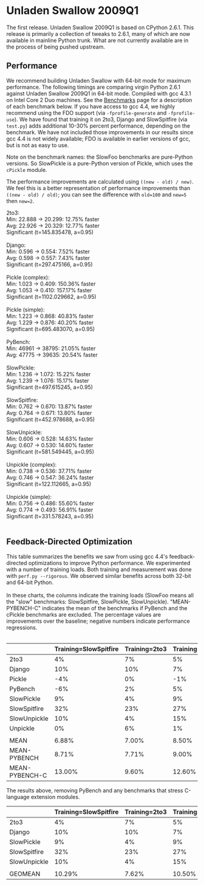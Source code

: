 # Unladen Swallow 2009Q1 #

The first release. Unladen Swallow 2009Q1 is based on CPython 2.6.1. This release is primarily a collection of tweaks to 2.6.1, many of which are now available in mainline Python trunk. What are not currently available are in the process of being pushed upstream.

## Performance ##

We recommend building Unladen Swallow with 64-bit mode for maximum performance. The following timings are comparing virgin Python 2.6.1 against Unladen Swallow 2009Q1 in 64-bit mode. Compiled with gcc 4.3.1 on Intel Core 2 Duo machines. See the [Benchmarks](Benchmarks.md) page for a description of each benchmark below. If you have access to gcc 4.4, we highly recommend using the FDO support (via `-fprofile-generate` and `-fprofile-use`). We have found that training it on 2to3, Django and SlowSpitfire (via `test.py`) adds additional 10-30% percent performance, depending on the benchmark. We have not included those improvements in our results since gcc 4.4 is not widely available; FDO is available in earlier versions of gcc, but is not as easy to use.

Note on the benchmark names: the SlowFoo benchmarks are pure-Python versions. So SlowPickle is a pure-Python version of Pickle, which uses the `cPickle` module.

The performance improvements are calculated using `((new - old) / new)`. We feel this is a better representation of performance improvements than `((new - old) / old)`; you can see the difference with `old=100` and `new=5` then `new=2`.

2to3:<br>
Min: 22.888 -> 20.299: 12.75% faster<br>
Avg: 22.926 -> 20.329: 12.77% faster<br>
Significant (t=145.835478, a=0.95)<br>
<br>
Django:<br>
Min: 0.596 -> 0.554: 7.52% faster<br>
Avg: 0.598 -> 0.557: 7.43% faster<br>
Significant (t=297.475166, a=0.95)<br>
<br>
Pickle (complex):<br>
Min: 1.023 -> 0.409: 150.36% faster<br>
Avg: 1.053 -> 0.410: 157.17% faster<br>
Significant (t=1102.029662, a=0.95)<br>
<br>
Pickle (simple):<br>
Min: 1.223 -> 0.868: 40.83% faster<br>
Avg: 1.229 -> 0.876: 40.20% faster<br>
Significant (t=695.483070, a=0.95)<br>
<br>
PyBench:<br>
Min: 46961 -> 38795: 21.05% faster<br>
Avg: 47775 -> 39635: 20.54% faster<br>
<br>
SlowPickle:<br>
Min: 1.236 -> 1.072: 15.22% faster<br>
Avg: 1.239 -> 1.076: 15.17% faster<br>
Significant (t=497.615245, a=0.95)<br>
<br>
SlowSpitfire:<br>
Min: 0.762 -> 0.670: 13.87% faster<br>
Avg: 0.764 -> 0.671: 13.80% faster<br>
Significant (t=452.978688, a=0.95)<br>
<br>
SlowUnpickle:<br>
Min: 0.606 -> 0.528: 14.63% faster<br>
Avg: 0.607 -> 0.530: 14.60% faster<br>
Significant (t=581.549445, a=0.95)<br>
<br>
Unpickle (complex):<br>
Min: 0.738 -> 0.536: 37.71% faster<br>
Avg: 0.746 -> 0.547: 36.24% faster<br>
Significant (t=122.112665, a=0.95)<br>
<br>
Unpickle (simple):<br>
Min: 0.756 -> 0.486: 55.60% faster<br>
Avg: 0.774 -> 0.493: 56.91% faster<br>
Significant (t=331.578243, a=0.95)<br>
<br>
<h2>Feedback-Directed Optimization</h2>

This table summarizes the benefits we saw from using gcc 4.4's feedback-directed optimizations to improve Python performance. We experimented with a number of training loads. Both training and measurement was done with <code>perf.py --rigorous</code>. We observed similar benefits across both 32-bit and 64-bit Python.<br>
<br>
In these charts, the columns indicate the training loads (SlowFoo means all the "slow" benchmarks: SlowSpitfire, SlowPickle, SlowUnpickle). "MEAN-PYBENCH-C" indicates the mean of the benchmarks if PyBench and the cPickle benchmarks are excluded. The percentage values are improvements over the baseline; negative numbers indicate performance regressions.<br>
<br>
<table><thead><th> </th><th> Training=SlowSpitfire </th><th> Training=2to3 </th><th> Training=PyBench </th><th> Training=2to3,Django,SlowFoo </th></thead><tbody>
<tr><td> 2to3 </td><td>4%</td><td>7%</td><td>5%</td><td>6%</td></tr>
<tr><td> Django </td><td>10%</td><td>10%</td><td>7%</td><td>13%</td></tr>
<tr><td> Pickle </td><td>-4%</td><td>0%</td><td>-1%</td><td>-1%</td></tr>
<tr><td>PyBench</td><td>-6%</td><td>2%</td><td>5%</td><td>-7%</td></tr>
<tr><td>SlowPickle</td><td>9%</td><td>4%</td><td>9%</td><td>8%</td></tr>
<tr><td>SlowSpitfire</td><td>32%</td><td>23%</td><td>27%</td><td>25%</td></tr>
<tr><td>SlowUnpickle</td><td>10%</td><td>4%</td><td>15%</td><td>12%</td></tr>
<tr><td>Unpickle</td><td>0%</td><td>6%</td><td>1%</td><td>6%</td></tr>
<tr><td>  </td></tr>
<tr><td>MEAN</td><td>6.88%</td><td>7.00%</td><td>8.50%</td><td>7.75%</td></tr>
<tr><td>MEAN-PYBENCH</td><td>8.71%</td><td>7.71%</td><td>9.00%</td><td>9.86%</td></tr>
<tr><td>MEAN-PYBENCH-C</td><td>13.00%</td><td>9.60%</td><td>12.60%</td><td>12.80%</td></tr></tbody></table>


The results above, removing PyBench and any benchmarks that stress C-language extension modules.<br>
<table><thead><th> </th><th> Training=SlowSpitfire </th><th> Training=2to3 </th><th> Training=PyBench </th><th> Training=2to3,Django,SlowFoo </th></thead><tbody>
<tr><td> 2to3 </td><td>4%</td><td>7%</td><td>5%</td><td>6%</td></tr>
<tr><td> Django </td><td>10%</td><td>10%</td><td>7%</td><td>13%</td></tr>
<tr><td>SlowPickle</td><td>9%</td><td>4%</td><td>9%</td><td>8%</td></tr>
<tr><td>SlowSpitfire</td><td>32%</td><td>23%</td><td>27%</td><td>25%</td></tr>
<tr><td>SlowUnpickle</td><td>10%</td><td>4%</td><td>15%</td><td>12%</td></tr>
<tr><td>  </td></tr>
<tr><td>GEOMEAN</td><td>10.29%</td><td>7.62%</td><td>10.50%</td><td>11.34%</td></tr>